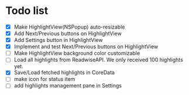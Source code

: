 # Todo list

- [x] Make HighlightView(NSPopup) auto-resizable
- [x] Add Next/Previous buttons on HighlightView
- [x] Add Settings button in HighlightView
- [x] Implement and test Next/Previous buttons on HighlightView
- [ ] Make HighlightView background color customizable
- [ ] Load all highlights from ReadwiseAPI. We only received 100 highlights yet.
- [x] Save/Load fetched highlights in CoreData
- [ ] make icon for status item
- [ ] add highlights management pane in Settings